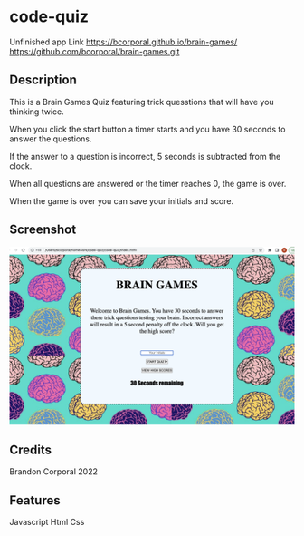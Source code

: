 # code-quiz
Unfinished app
Link https://bcorporal.github.io/brain-games/
https://github.com/bcorporal/brain-games.git

## Description

This is a Brain Games Quiz featuring trick quesstions that will have you thinking twice.

When you click the start button a timer starts and you have 30 seconds to answer the questions. 

If the answer to a question is incorrect, 5 seconds is subtracted from the clock.

When all questions are answered or the timer reaches 0, the game is over.

When the game is over you can save your initials and score.


## Screenshot

   
![screenshot](./assets/Screen%20Shot%202022-03-21%20at%202.46.22%20PM.png)
  

## Credits

Brandon Corporal 2022

## Features
Javascript
Html
Css